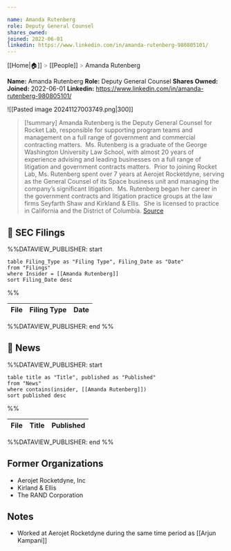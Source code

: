 ```yaml
---

name: Amanda Rutenberg
role: Deputy General Counsel
shares_owned: 
joined: 2022-06-01
linkedin: https://www.linkedin.com/in/amanda-rutenberg-980805101/
---
```

[[Home|🏠]] <span style="color: LightSlateGray">></span> [[People]] <span style="color: LightSlateGray">></span> Amanda Rutenberg

**Name:** Amanda Rutenberg
**Role:** Deputy General Counsel
**Shares Owned:** 
**Joined:** 2022-06-01
**Linkedin:** https://www.linkedin.com/in/amanda-rutenberg-980805101/

![[Pasted image 20241127003749.png|300]]

>[!summary]
Amanda Rutenberg is the Deputy General Counsel for Rocket Lab, responsible for supporting program teams and management on a full range of government and commercial contracting matters.  Ms. Rutenberg is a graduate of the George Washington University Law School, with almost 20 years of experience advising and leading businesses on a full range of litigation and government contracts matters.  Prior to joining Rocket Lab, Ms. Rutenberg spent over 7 years at Aerojet Rocketdyne, serving as the General Counsel of its Space business unit and managing the company’s significant litigation.  Ms. Rutenberg began her career in the government contracts and litigation practice groups at the law firms Seyfarth Shaw and Kirkland & Ellis.  She is licensed to practice in California and the District of Columbia.
[Source](https://www.rocketlabusa.com/about/team/)

## 💼 SEC Filings
%%DATAVIEW_PUBLISHER: start
```
table Filing_Type as "Filing Type", Filing_Date as "Date"
from "Filings"
where Insider = [[Amanda Rutenberg]]
sort Filing_Date desc

```
%%

| File | Filing Type | Date |
| ---- | ----------- | ---- |

%%DATAVIEW_PUBLISHER: end %%

## 📰 News
%%DATAVIEW_PUBLISHER: start
```
table title as "Title", published as "Published"
from "News"
where contains(insider, [[Amanda Rutenberg]])
sort published desc
```
%%

| File | Title | Published |
| ---- | ----- | --------- |

%%DATAVIEW_PUBLISHER: end %%

## Former Organizations

-  Aerojet Rocketdyne, Inc
-  Kirland & Ellis
-  The RAND Corporation

## Notes

- Worked at Aerojet Rocketdyne during the same time period as [[Arjun Kampani]]